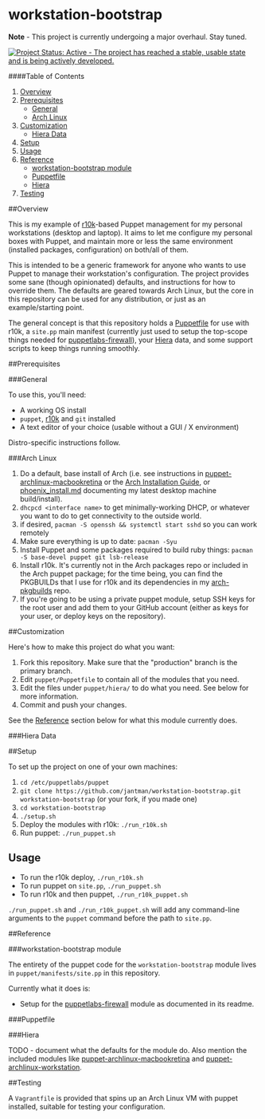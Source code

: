 # workstation-bootstrap

__Note__ - This project is currently undergoing a major overhaul. Stay tuned.

[![Project Status: Active - The project has reached a stable, usable state and is being actively developed.](http://www.repostatus.org/badges/0.1.0/active.svg)](http://www.repostatus.org/#active)

####Table of Contents

1. [Overview](#overview)
2. [Prerequisites](#prerequisites)
    * [General](#general)
	* [Arch Linux](#arch-linux)
3. [Customization](#customization)
    * [Hiera Data](#hiera-data)
4. [Setup](#setup)
5. [Usage](#usage)
6. [Reference](#reference)
    * [workstation-bootstrap module](#workstation-bootstrap-module)
    * [Puppetfile](#puppetfile)
    * [Hiera](#hiera)
7. [Testing](#testing)

##Overview

This is my example of [r10k](https://github.com/adrienthebo/r10k)-based Puppet management for my personal workstations (desktop and laptop).
It aims to let me configure my personal boxes with Puppet, and maintain more or less the same environment (installed packages,
configuration) on both/all of them.

This is intended to be a generic framework for anyone who wants to use Puppet to manage their workstation's configuration. The project
provides some sane (though opinionated) defaults, and instructions for how to override them. The defaults are  geared towards Arch
Linux, but the core in this repository can be used for any distribution, or just as an example/starting point.

The general concept is that this repository holds a [Puppetfile](https://github.com/puppetlabs/r10k/blob/master/doc/puppetfile.mkd) for
use with r10k, a ``site.pp`` main manifest (currently just used to setup the top-scope things needed for
[puppetlabs-firewall](https://forge.puppetlabs.com/puppetlabs/firewall)), your [Hiera](http://docs.puppetlabs.com/hiera/latest/) data,
and some support scripts to keep things running smoothly.

##Prerequisites

###General

To use this, you'll need:

* A working OS install
* ``puppet``, [r10k](https://github.com/adrienthebo/r10k) and ``git`` installed
* A text editor of your choice (usable without a GUI / X environment)

Distro-specific instructions follow.

###Arch Linux

1. Do a default, base install of Arch (i.e. see instructions in
   [puppet-archlinux-macbookretina](https://github.com/jantman/puppet-archlinux-macbookretina)
   or the [Arch Installation Guide](https://wiki.archlinux.org/index.php/Installation_guide), or
   [phoenix_install.md](phoenix_install.md) documenting my latest desktop machine build/install).
2. ``dhcpcd <interface name>`` to get minimally-working DHCP, or whatever you want to do to get connectivity to the outside world.
3. if desired, ``pacman -S openssh && systemctl start sshd`` so you can work remotely
4. Make sure everything is up to date: ``pacman -Syu``
5. Install Puppet and some packages required to build ruby things: ``pacman -S base-devel puppet git lsb-release``
6. Install r10k. It's currently not in the Arch packages repo or included in the Arch puppet package; for the time being,
   you can find the PKGBUILDs that I use for r10k and its dependencies in my [arch-pkgbuilds](https://github.com/jantman/arch-pkgbuilds) repo.
7. If you're going to be using a private puppet module, setup SSH keys for the root user and add them to your GitHub account (either as keys
   for your user, or deploy keys on the repository).

##Customization

Here's how to make this project do what you want:

1. Fork this repository. Make sure that the "production" branch is the primary branch.
2. Edit ``puppet/Puppetfile`` to contain all of the modules that you need.
3. Edit the files under ``puppet/hiera/`` to do what you need. See below for more information.
4. Commit and push your changes.

See the [Reference](#reference) section below for what this module currently does.

###Hiera Data

##Setup

To set up the project on one of your own machines:

1. ``cd /etc/puppetlabs/puppet``
2. ``git clone https://github.com/jantman/workstation-bootstrap.git workstation-bootstrap`` (or your fork, if you made one)
3. ``cd workstation-bootstrap``
4. ``./setup.sh``
5. Deploy the modules with r10k: ``./run_r10k.sh``
6. Run puppet: ``./run_puppet.sh``

## Usage

* To run the r10k deploy, ``./run_r10k.sh``
* To run puppet on ``site.pp``, ``./run_puppet.sh``
* To run r10k and then puppet, ``./run_r10k_puppet.sh``

``./run_puppet.sh`` and ``./run_r10k_puppet.sh`` will add any command-line arguments to the ``puppet`` command before the path to ``site.pp``.

##Reference

###workstation-bootstrap module

The entirety of the puppet code for the ``workstation-bootstrap`` module lives in ``puppet/manifests/site.pp`` in this repository.

Currently what it does is:

* Setup for the [puppetlabs-firewall](https://forge.puppetlabs.com/puppetlabs/firewall) module as documented in its readme.

###Puppetfile

###Hiera

TODO - document what the defaults for the module do. Also mention the included modules like [puppet-archlinux-macbookretina](https://github.com/jantman/puppet-archlinux-macbookretina) and [puppet-archlinux-workstation](https://github.com/jantman/puppet-archlinux-workstation).

##Testing

A ``Vagrantfile`` is provided that spins up an Arch Linux VM with puppet installed, suitable for testing your configuration.
